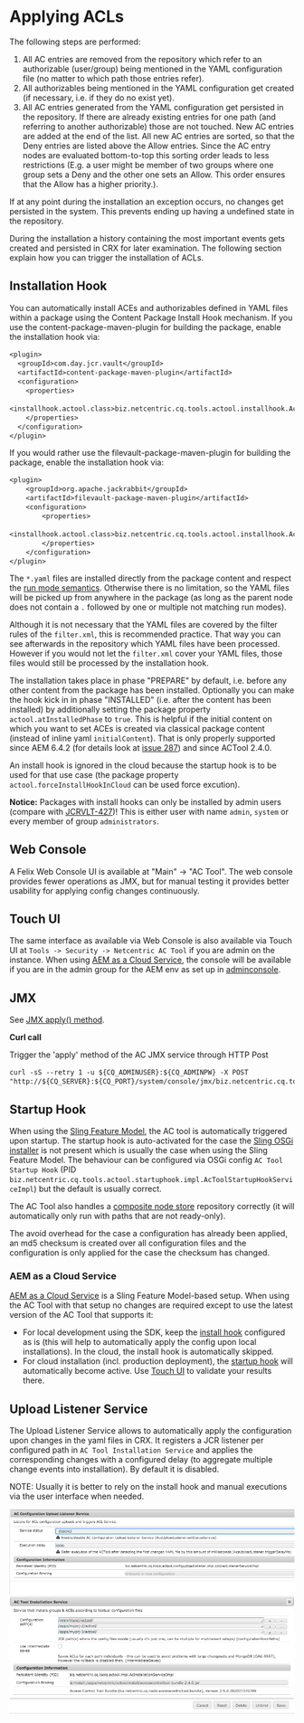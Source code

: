 # Applying ACLs

The following steps are performed:

1. All AC entries are removed from the repository which refer to an authorizable (user/group) being mentioned in the YAML configuration file (no matter to which path those entries refer).
1. All authorizables being mentioned in the YAML configuration get created (if necessary, i.e. if they do no exist yet).
1. All AC entries generated from the YAML configuration get persisted in the repository. If there are already existing entries for one path (and referring to another authorizable) those are not touched. New AC entries are added at the end of the list. All new AC entries are sorted, so that the Deny entries are listed above the Allow entries. Since the AC entry nodes are evaluated bottom-to-top this sorting order leads to less restrictions (E.g. a user might be member of two groups where one group sets a Deny and the other one sets an Allow. This order ensures that the Allow has a higher priority.).

If at any point during the installation an exception occurs, no changes get persisted in the system. This prevents ending up having a undefined state in the repository.

During the installation a history containing the most important events gets created and persisted in CRX for later examination.
The following section explain how you can trigger the installation of ACLs.

    
## Installation Hook

You can automatically install ACEs and authorizables defined in YAML files within a package using the Content Package Install Hook mechanism.
If you use the content-package-maven-plugin for building the package, enable the installation hook via: 

```
<plugin>
  <groupId>com.day.jcr.vault</groupId>
  <artifactId>content-package-maven-plugin</artifactId>
  <configuration>
    <properties>
      <installhook.actool.class>biz.netcentric.cq.tools.actool.installhook.AcToolInstallHook</installhook.actool.class>
    </properties>
  </configuration>
</plugin>
```

If you would rather use the filevault-package-maven-plugin for building the package, enable the installation hook via:

```
<plugin>
    <groupId>org.apache.jackrabbit</groupId>
    <artifactId>filevault-package-maven-plugin</artifactId>
    <configuration>
        <properties>
            <installhook.actool.class>biz.netcentric.cq.tools.actool.installhook.AcToolInstallHook</installhook.actool.class>
        </properties>
    </configuration>
</plugin>
```

The `*.yaml` files are installed directly from the package content and respect the [run mode semantics](Configuration.md). Otherwise there is no limitation, so the YAML files will be picked up from anywhere in the package (as long as the parent node does not contain a `.` followed by one or multiple not matching run modes).

Although it is not necessary that the YAML files are covered by the filter rules of the `filter.xml`, this is recommended practice. That way you can see afterwards in the repository which YAML files have been processed. However if you would not let the `filter.xml` cover your YAML files, those files would still be processed by the installation hook.

The installation takes place in phase "PREPARE" by default, i.e. before any other content from the package has been installed. Optionally you can make the hook kick in in phase "INSTALLED" (i.e. after the content has been installed) by additionally setting the package property `actool.atInstalledPhase` to `true`. This is helpful if the initial content on which you want to set ACEs is created via classical package content (instead of inline yaml `initialContent`). That is only properly supported since AEM 6.4.2 (for details look at [issue 287](https://github.com/Netcentric/accesscontroltool/issues/287)) and since ACTool 2.4.0.

An install hook is ignored in the cloud because the startup hook is to be used for that use case (the package property `actool.forceInstallHookInCloud` can be used force excution).

**Notice:** Packages with install hooks can only be installed by admin users (compare with [JCRVLT-427](https://issues.apache.org/jira/browse/JCRVLT-427))! This is either user with name `admin`, `system` or every member of group `administrators`.

## Web Console

A Felix Web Console UI is available at "Main" -> "AC Tool". The web console provides fewer operations as JMX, but for manual testing it provides better usability for applying config changes continuously. 

## Touch UI

The same interface as available via Web Console is also available via Touch UI at `Tools -> Security -> Netcentric AC Tool` if you are admin on the instance. When using [AEM as a Cloud Service](https://www.adobe.com/marketing/experience-manager/cloud-service.html), the console will be available if you are in the admin group for the AEM env as set up in [adminconsole](https://adminconsole.adobe.com/).

## JMX

See [JMX apply() method](Jmx.md).

**Curl call**

Trigger the 'apply' method of the AC JMX service through HTTP Post

```
curl -sS --retry 1 -u ${CQ_ADMINUSER}:${CQ_ADMINPW} -X POST "http://${CQ_SERVER}:${CQ_PORT}/system/console/jmx/biz.netcentric.cq.tools:type=ACTool/op/apply/"
```

## Startup Hook

When using the [Sling Feature Model](https://sling.apache.org/documentation/development/feature-model.html), the AC tool is automatically triggered upon startup. The startup hook is auto-activated for the case the [Sling OSGi installer](https://sling.apache.org/documentation/bundles/osgi-installer.html) is not present which is usually the case when using the Sling Feature Model. The behaviour can be configured via OSGi config `AC Tool Startup Hook` (PID `biz.netcentric.cq.tools.actool.startuphook.impl.AcToolStartupHookServiceImpl`) but the default is usually correct.

The AC Tool also handles a [composite node store](https://jackrabbit.apache.org/oak/docs/nodestore/compositens.html) repository correctly (it will automatically only run with paths that are not ready-only).

The avoid overhead for the case a configuration has already been applied, an md5 checksum is created over all configuration files and the configuration is only applied for the case the checksum has changed.

### AEM as a Cloud Service

[AEM as a Cloud Service](https://www.adobe.com/marketing/experience-manager/cloud-service.html) is a Sling Feature Model-based setup. When using the AC Tool with that setup no changes are required except to use the latest version of the AC Tool that supports it:

* For local development using the SDK, keep the [install hook](ApplyConfig.md#installation-hook) configured as is (this will help to automatically apply the config upon local installations). In the cloud, the install hook is automatically skipped.
* For cloud installation (incl. production deployment), the [startup hook](ApplyConfig.md#startup-hook) will automatically become active. Use [Touch UI](ApplyConfig.md#touch-ui) to validate your results there.

## Upload Listener Service

The Upload Listener Service allows to automatically apply the configuration upon changes in the yaml files in CRX. It registers a JCR listener per configured path in `AC Tool Installation Service` and applies the corresponding changes with a configured delay (to aggregate multiple change events into installation). By default it is disabled.

NOTE: Usually it is better to rely on the install hook and manual executions via the user interface when needed.

<img src="images/upload-listener.png">

<img src="images/installation-service.png">




